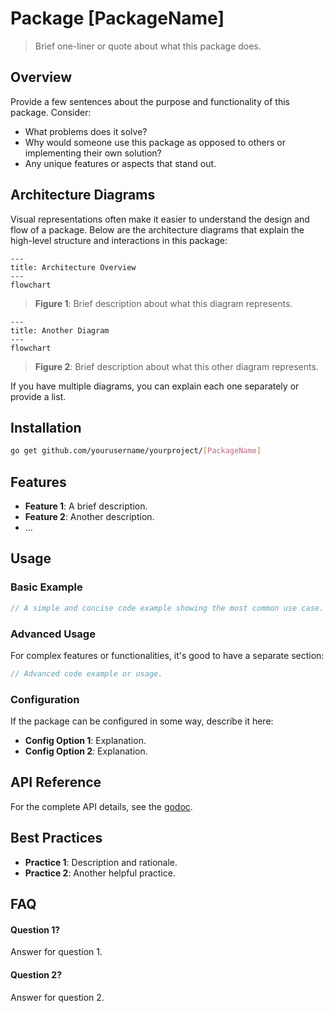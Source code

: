 # Package [PackageName]

> Brief one-liner or quote about what this package does.

## Overview

Provide a few sentences about the purpose and functionality of this package. Consider:
- What problems does it solve?
- Why would someone use this package as opposed to others or implementing their own solution?
- Any unique features or aspects that stand out.

## Architecture Diagrams

Visual representations often make it easier to understand the design and flow of a package. Below are the architecture diagrams that explain the high-level structure and interactions in this package:

```mermaid
---
title: Architecture Overview
---
flowchart
```

> **Figure 1**: Brief description about what this diagram represents.

```mermaid
---
title: Another Diagram
---
flowchart
```

> **Figure 2**: Brief description about what this other diagram represents.

If you have multiple diagrams, you can explain each one separately or provide a list.

## Installation

```bash
go get github.com/yourusername/yourproject/[PackageName]
```

## Features

- **Feature 1**: A brief description.
- **Feature 2**: Another description.
- ...

## Usage

### Basic Example

```go
// A simple and concise code example showing the most common use case.
```

### Advanced Usage

For complex features or functionalities, it's good to have a separate section:

```go
// Advanced code example or usage.
```

### Configuration

If the package can be configured in some way, describe it here:

- **Config Option 1**: Explanation.
- **Config Option 2**: Explanation.

## API Reference

For the complete API details, see the [godoc](https://pkg.go.dev/github.com/pokt-network/poktroll/[PackageName]).

## Best Practices

- **Practice 1**: Description and rationale.
- **Practice 2**: Another helpful practice.

## FAQ

#### Question 1?

Answer for question 1.

#### Question 2?

Answer for question 2.